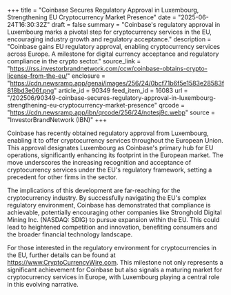 +++
title = "Coinbase Secures Regulatory Approval in Luxembourg, Strengthening EU Cryptocurrency Market Presence"
date = "2025-06-24T16:30:32Z"
draft = false
summary = "Coinbase's regulatory approval in Luxembourg marks a pivotal step for cryptocurrency services in the EU, encouraging industry growth and regulatory acceptance."
description = "Coinbase gains EU regulatory approval, enabling cryptocurrency services across Europe. A milestone for digital currency acceptance and regulatory compliance in the crypto sector."
source_link = "https://rss.investorbrandnetwork.com/ccw/coinbase-obtains-crypto-license-from-the-eu/"
enclosure = "https://cdn.newsramp.app/genai/images/256/24/0bcf71b6f5e1583e28583f818bd3e06f.png"
article_id = 90349
feed_item_id = 16083
url = "/202506/90349-coinbase-secures-regulatory-approval-in-luxembourg-strengthening-eu-cryptocurrency-market-presence"
qrcode = "https://cdn.newsramp.app/ibn/qrcode/256/24/notesj9c.webp"
source = "InvestorBrandNetwork (IBN)"
+++

<p>Coinbase has recently obtained regulatory approval from Luxembourg, enabling it to offer cryptocurrency services throughout the European Union. This approval designates Luxembourg as Coinbase's primary hub for EU operations, significantly enhancing its footprint in the European market. The move underscores the increasing recognition and acceptance of cryptocurrency services under the EU's regulatory framework, setting a precedent for other firms in the sector.</p><p>The implications of this development are far-reaching for the cryptocurrency industry. By successfully navigating the EU's complex regulatory environment, Coinbase has demonstrated that compliance is achievable, potentially encouraging other companies like Stronghold Digital Mining Inc. (NASDAQ: SDIG) to pursue expansion within the EU. This could lead to heightened competition and innovation, benefiting consumers and the broader financial technology landscape.</p><p>For those interested in the regulatory environment for cryptocurrencies in the EU, further details can be found at <a href='https://www.CryptoCurrencyWire.com' rel='nofollow' target='_blank'>https://www.CryptoCurrencyWire.com</a>. This milestone not only represents a significant achievement for Coinbase but also signals a maturing market for cryptocurrency services in Europe, with Luxembourg playing a central role in this evolving narrative.</p>